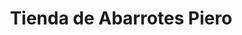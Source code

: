 ---
title: "Tienda de Abarrotes Piero"
url: /tacna/tienda-de-abarrotes-piero/
shop: Lebensmittel
---